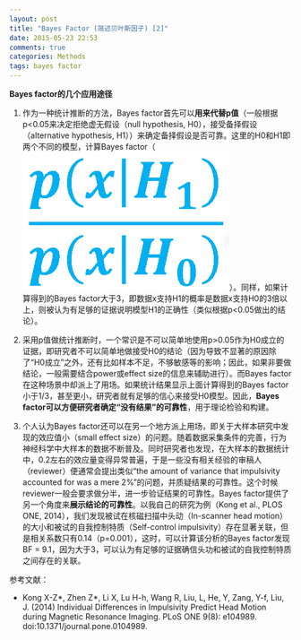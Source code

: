 ```yaml
---
layout: post
title: "Bayes Factor (简述贝叶斯因子) [2]"
date: 2015-05-23 22:53
comments: true
categories: Methods
tags: bayes factor
---
```

**Bayes factor的几个应用途径**

1. 作为一种统计推断的方法，Bayes factor首先可以**用来代替p值**（一般根据p<0.05来决定拒绝虚无假设（null hypothesis, H0），接受备择假设（alternative hypothesis, H1））来确定备择假设是否可靠。这里的H0和H1即两个不同的模型，计算Bayes factor（![](/images/post_images/bayes_2.jpg)）。同样，如果计算得到的Bayes factor大于3，即数据x支持H1的概率是数据x支持H0的3倍以上，则被认为有足够的证据说明模型H1的正确性（类似根据p<0.05做出的结论）。

2. 采用p值做统计推断时，一个常识是不可以简单地使用p>0.05作为H0成立的证据，即研究者不可以简单地做接受H0的结论（因为导致不显著的原因除了“H0成立”之外，还有比如样本不足，不够敏感等的影响；因此，如果非要做结论，一般需要结合power或effect size的信息来辅助进行）。而Bayes factor在这种场景中却派上了用场。如果统计结果显示上面计算得到的Bayes factor小于1/3，甚至更小，研究者就有足够的信心来接受H0模型。因此，**Bayes factor可以方便研究者确定“没有结果”的可靠性**，用于理论检验和构建。

3. 个人认为Bayes factor还可以在另一个地方派上用场，即关于大样本研究中发现的效应值小（small effect size）的问题。随着数据采集条件的完善，行为神经科学中大样本的数据不断普及。同时研究者也发现，在大样本的数据统计中，0.2左右的效应量变得异常普遍，于是一些没有相关经验的审稿人（reviewer）便通常会提出类似“the amount of variance that impulsivity accounted for was a mere 2%”的问题，并质疑结果的可靠性。这个时候reviewer一般会要求做分半，进一步验证结果的可靠性。Bayes factor提供了另一个角度来**展示结论的可靠性**。以我自己的研究为例（Kong et al., PLOS ONE, 2014），我们发现被试在核磁扫描中头动（In-scanner head motion）的大小和被试的自我控制特质（Self-control impulsivity）存在显著关联，但是相关系数只有0.14（p=0.001），这时，可以计算该分析的Bayes factor发现BF = 9.1，因为大于3，可以认为有足够的证据确信头功和被试的自我控制特质之间存在的关联。

参考文献：

- Kong X-Z*, Zhen Z*, Li X, Lu H-h, Wang R, Liu, L, He, Y, Zang, Y-f, Liu, J. (2014) Individual Differences in Impulsivity Predict Head Motion during Magnetic Resonance Imaging. PLoS ONE 9(8): e104989. doi:10.1371/journal.pone.0104989.

<!--more-->
